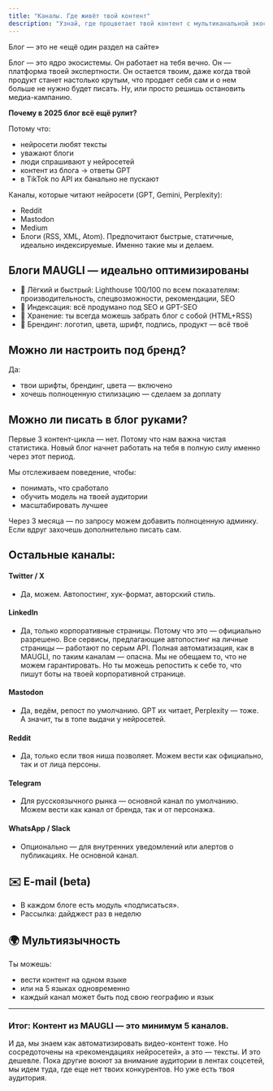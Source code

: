 ```yaml
---
title: "Каналы. Где живёт твой контент"
description: "Узнай, где процветает твой контент с мультиканальной экосистемой MAUGLI: SEO-оптимизированные блоги, которые любят нейросети, автоматическое распространение по платформам и идеальная индексация для максимальной видимости в цифровом ландшафте 2025 года"
---
```

Блог — это не «ещё один раздел на сайте»

Блог — это ядро экосистемы. Он работает на тебя вечно. Он — платформа твоей экспертности. Он остается твоим, даже когда твой продукт станет настолько крутым, что продает себя сам и о нем больше не нужно будет писать. Ну, или просто решишь остановить медиа-кампанию.

**Почему в 2025 блог всё ещё рулит?**

Потому что:
- нейросети любят тексты
- уважают блоги
- люди спрашивают у нейросетей
- контент из блога → ответы GPT
- в TikTok по API их банально не пускают

Каналы, которые читают нейросети (GPT, Gemini, Perplexity):
- Reddit
- Mastodon
- Medium
- Блоги (RSS, XML, Atom). Предпочитают быстрые, статичные, идеально индексируемые. Именно такие мы и делаем.

## Блоги MAUGLI — идеально оптимизированы

- 🔗 Лёгкий и быстрый: Lighthouse 100/100 по всем показателям: производительность, спецвозможности, рекомендации, SEO
- 🧩 Индексация: всё продумано под SEO и GPT-SEO
- 🧬 Хранение: ты всегда можешь забрать блог с собой (HTML+RSS)
- 🎨 Брендинг: логотип, цвета, шрифт, подпись, продукт — всё твоё

## Можно ли настроить под бренд?

Да:
- твои шрифты, брендинг, цвета — включено
- хочешь полноценную стилизацию — сделаем за доплату

## Можно ли писать в блог руками?

Первые 3 контент-цикла — нет. Потому что нам важна чистая статистика. Новый блог начнет работать на тебя в полную силу именно через этот период.

Мы отслеживаем поведение, чтобы:
- понимать, что сработало
- обучить модель на твоей аудитории
- масштабировать лучшее

Через 3 месяца — по запросу можем добавить полноценную админку. Если вдруг захочешь дополнительно писать сам.

## Остальные каналы:

#### Twitter / X
- Да, можем. Автопостинг, хук-формат, авторский стиль.

#### LinkedIn
- Да, только корпоративные страницы. Потому что это — официально разрешено. Все сервисы, предлагающие автопостинг на личные страницы — работают по серым API. Полная автоматизация, как в MAUGLI, по таким каналам — опасна. Мы не обещаем то, что не можем гарантировать. Но ты можешь репостить к себе то, что пишут боты на твоей корпоративной странице.

#### Mastodon
- Да, ведём, репост по умолчанию. GPT их читает, Perplexity — тоже. А значит, ты в топе выдачи у нейросетей.

#### Reddit
- Да, только если твоя ниша позволяет. Можем вести как официально, так и от лица персоны.

#### Telegram
- Для русскоязычного рынка — основной канал по умолчанию. Можем вести как канал от бренда, так и от персонажа.

#### WhatsApp / Slack
- Опционально — для внутренних уведомлений или алертов о публикациях. Не основной канал.

## ✉️ E-mail (beta)

- В каждом блоге есть модуль «подписаться».
- Рассылка: дайджест раз в неделю

## 🌍 Мультиязычность

Ты можешь:
- вести контент на одном языке
- или на 5 языках одновременно
- каждый канал может быть под свою географию и язык

---

### Итог: Контент из MAUGLI — это минимум 5 каналов.

И да, мы знаем как автоматизировать видео-контент тоже. Но сосредоточены на «рекомендациях нейросетей», а это — тексты. И это дешевле. Пока другие воюют за внимание аудитории в лентах соцсетей, мы идем туда, где еще нет твоих конкурентов. Но уже есть твоя аудитория.
